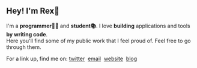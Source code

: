 ##  Hey! I'm Rex👋
I'm a <b>programmer👨‍💻</b> and <b>student📚</b>.
I love <b>building</b> applications and tools <b>by writing code</b>.   
Here you'll find some of my public work that I feel proud of. Feel free to go through them.

For a link up, find me on: [twitter](https://x.com/regisrex) &nbsp;[email](mailto:hey@regisndizihiwe.me) &nbsp;[website](https://regisndizihiwe.me) &nbsp;[blog](https://regisndizihiwe.me/blog)
